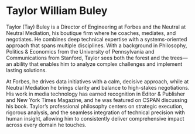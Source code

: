 # Taylor William Buley

Taylor (Tay) Buley is a Director of Engineering at Forbes and the Neutral at Neutral Mediation, his boutique firm where he coaches, mediates, and negotiates. He combines deep technical expertise with a systems-oriented approach that spans multiple disciplines. With a background in Philosophy, Politics & Economics from the University of Pennsylvania and Communications from Stanford, Taylor sees both the forest and the trees—an ability that enables him to analyze complex challenges and implement lasting solutions.

At Forbes, he drives data initiatives with a calm, decisive approach, while at Neutral Mediation he brings clarity and balance to high-stakes negotiations. His work in media technology has earned recognition in Editor & Publisher and New York Times Magazine, and he was featured on CSPAN discussing his book. Taylor’s professional philosophy centers on strategic execution, rigorous analysis, and the seamless integration of technical precision with human insight, allowing him to consistently deliver comprehensive impact across every domain he touches.